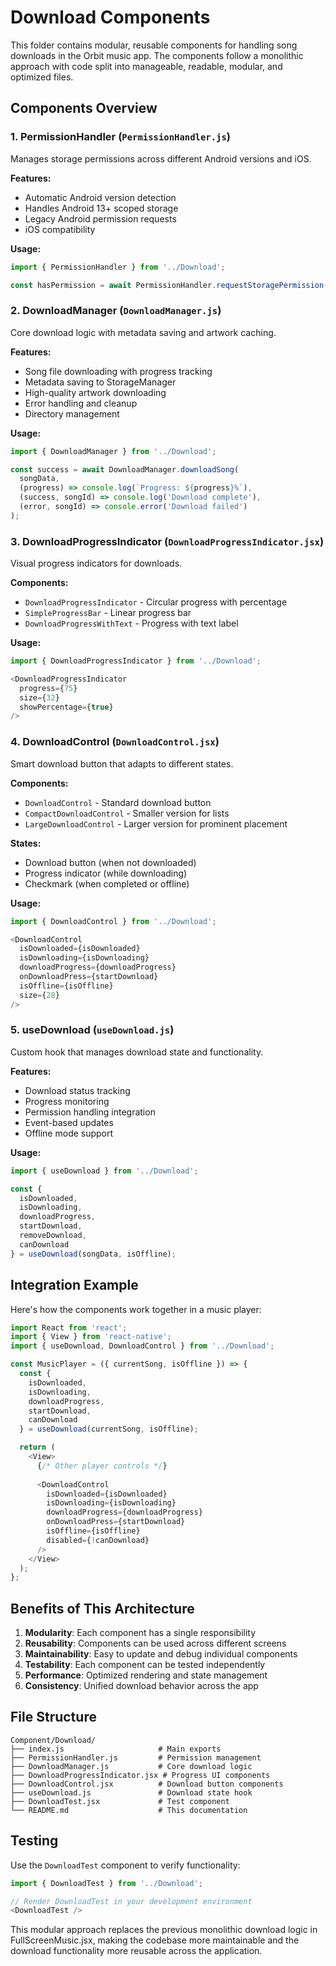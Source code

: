 # Download Components

This folder contains modular, reusable components for handling song downloads in the Orbit music app. The components follow a monolithic approach with code split into manageable, readable, modular, and optimized files.

## Components Overview

### 1. **PermissionHandler** (`PermissionHandler.js`)
Manages storage permissions across different Android versions and iOS.

**Features:**
- Automatic Android version detection
- Handles Android 13+ scoped storage
- Legacy Android permission requests
- iOS compatibility

**Usage:**
```javascript
import { PermissionHandler } from '../Download';

const hasPermission = await PermissionHandler.requestStoragePermission();
```

### 2. **DownloadManager** (`DownloadManager.js`)
Core download logic with metadata saving and artwork caching.

**Features:**
- Song file downloading with progress tracking
- Metadata saving to StorageManager
- High-quality artwork downloading
- Error handling and cleanup
- Directory management

**Usage:**
```javascript
import { DownloadManager } from '../Download';

const success = await DownloadManager.downloadSong(
  songData,
  (progress) => console.log(`Progress: ${progress}%`),
  (success, songId) => console.log('Download complete'),
  (error, songId) => console.error('Download failed')
);
```

### 3. **DownloadProgressIndicator** (`DownloadProgressIndicator.jsx`)
Visual progress indicators for downloads.

**Components:**
- `DownloadProgressIndicator` - Circular progress with percentage
- `SimpleProgressBar` - Linear progress bar
- `DownloadProgressWithText` - Progress with text label

**Usage:**
```javascript
import { DownloadProgressIndicator } from '../Download';

<DownloadProgressIndicator 
  progress={75} 
  size={32} 
  showPercentage={true}
/>
```

### 4. **DownloadControl** (`DownloadControl.jsx`)
Smart download button that adapts to different states.

**Components:**
- `DownloadControl` - Standard download button
- `CompactDownloadControl` - Smaller version for lists
- `LargeDownloadControl` - Larger version for prominent placement

**States:**
- Download button (when not downloaded)
- Progress indicator (while downloading)
- Checkmark (when completed or offline)

**Usage:**
```javascript
import { DownloadControl } from '../Download';

<DownloadControl
  isDownloaded={isDownloaded}
  isDownloading={isDownloading}
  downloadProgress={downloadProgress}
  onDownloadPress={startDownload}
  isOffline={isOffline}
  size={28}
/>
```

### 5. **useDownload** (`useDownload.js`)
Custom hook that manages download state and functionality.

**Features:**
- Download status tracking
- Progress monitoring
- Permission handling integration
- Event-based updates
- Offline mode support

**Usage:**
```javascript
import { useDownload } from '../Download';

const {
  isDownloaded,
  isDownloading,
  downloadProgress,
  startDownload,
  removeDownload,
  canDownload
} = useDownload(songData, isOffline);
```

## Integration Example

Here's how the components work together in a music player:

```javascript
import React from 'react';
import { View } from 'react-native';
import { useDownload, DownloadControl } from '../Download';

const MusicPlayer = ({ currentSong, isOffline }) => {
  const {
    isDownloaded,
    isDownloading,
    downloadProgress,
    startDownload,
    canDownload
  } = useDownload(currentSong, isOffline);

  return (
    <View>
      {/* Other player controls */}
      
      <DownloadControl
        isDownloaded={isDownloaded}
        isDownloading={isDownloading}
        downloadProgress={downloadProgress}
        onDownloadPress={startDownload}
        isOffline={isOffline}
        disabled={!canDownload}
      />
    </View>
  );
};
```

## Benefits of This Architecture

1. **Modularity**: Each component has a single responsibility
2. **Reusability**: Components can be used across different screens
3. **Maintainability**: Easy to update and debug individual components
4. **Testability**: Each component can be tested independently
5. **Performance**: Optimized rendering and state management
6. **Consistency**: Unified download behavior across the app

## File Structure

```
Component/Download/
├── index.js                     # Main exports
├── PermissionHandler.js         # Permission management
├── DownloadManager.js           # Core download logic
├── DownloadProgressIndicator.jsx # Progress UI components
├── DownloadControl.jsx          # Download button components
├── useDownload.js               # Download state hook
├── DownloadTest.jsx             # Test component
└── README.md                    # This documentation
```

## Testing

Use the `DownloadTest` component to verify functionality:

```javascript
import { DownloadTest } from '../Download';

// Render DownloadTest in your development environment
<DownloadTest />
```

This modular approach replaces the previous monolithic download logic in FullScreenMusic.jsx, making the codebase more maintainable and the download functionality more reusable across the application.
